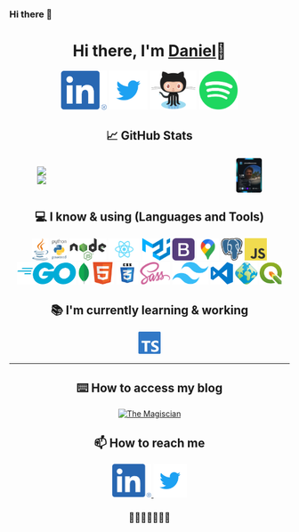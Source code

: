 ### Hi there 👋

<!--
**danieldemonceau/danieldemonceau** is a ✨ _special_ ✨ repository because its `README.md` (this file) appears on your GitHub profile.

Here are some ideas to get you started:

- 🔭 I’m currently working on ...
- 🌱 I’m currently learning ...
- 👯 I’m looking to collaborate on ...
- 🤔 I’m looking for help with ...
- 💬 Ask me about ...
- 📫 How to reach me: ...
- 😄 Pronouns: ...
- ⚡ Fun fact: ...
-->

<div align="center">
  <div align="center">
    <h1>Hi there, I'm <a href="https://danieldemonceau.github.io/">Daniel</a>👋</h1> 	   
  </div>

  <div align="center">

<a href="https://www.linkedin.com/in/danieldemonceau/"><img height="70" alt="Linkedin" height="60px" src="https://raw.githubusercontent.com/danieldemonceau/danieldemonceau/master/png/LI-In-Bug.png" ></a>
<a href="http://twitter.com/danieldemonceau"><img height="70" alt="Twitter" height="60px" src="https://raw.githubusercontent.com/danieldemonceau/danieldemonceau/master/svg/Twitter_Logo_Blue.svg" ></a>
<a href="https://github.com/danieldemonceau"><img height="70" alt="Github" height="60px" src="https://raw.githubusercontent.com/danieldemonceau/danieldemonceau/master/png/Octocat.png" ></a>
<a href="https://open.spotify.com/user/w2nqe3b6htc2hnmppm6ci1imb"><img height="70" alt="Spotify" height="60px" src="https://raw.githubusercontent.com/danieldemonceau/danieldemonceau/master/png/Spotify_Icon_RGB_Green.png" ></a>

  </div>

  <!--
  **danieldemonceau/danieldemonceau** is a ✨ _special_ ✨ repository because its `README.md` (this file) appears on your GitHub profile.

  Here are some ideas to get you started:

  - 🔭 I’m currently working on ...
  - 🌱 I’m currently learning ...
  - 👯 I’m looking to collaborate on ...
  - 🤔 I’m looking for help with ...
  - 💬 Ask me about ...
  - 📫 How to reach me: ...
  - 😄 Pronouns: ...
  - ⚡ Fun fact: ...

  -->

## 📈 GitHub Stats

<div align="center" style="display: flex; flex-direction: row; margin-left: auto; margin-right: auto; margin-top: 20px; margin-bottom: 10px; justify-content: center; gap: 2%; width: 80%;">
  <div style="display: flex; flex-direction: column; margin-top: auto; margin-bottom: auto; float: left">
    <div>
      <a href="https://github.com/anuraghazra/github-readme-stats">
        <img align="left" src="https://github-readme-stats.vercel.app/api?username=danieldemonceau&show_icons=true&include_all_commits=true&theme=dark" width="350px"/>
      </a>
    </div>
    <div>
      <a href="https://github.com/anuraghazra/github-readme-stats">
        <img align="left" src="https://github-readme-stats.vercel.app/api/top-langs/?username=danieldemonceau&layout=compact&theme=dark" />
      </a>
    </div>
  </div>
  <div style=" margin-top: auto; margin-bottom: auto; float: right">
    <a href="https://app.daily.dev/danieldemonceau">
      <img align="right" src="https://github.com/danieldemonceau/danieldemonceau/blob/master/devcard.svg" width="250" alt="Daniel's Dev Card"/>
    </a>
  </div>
</div>

  <!-- ## 📜 Certificates


  <a href="https://github.com/danieldemonceau/My-Certificates" target="_blank">
  <p float="center">
    <img  height="60px" src="https://github-readme-stats.vercel.app/api/pin/?username=danieldemonceau&repo=My-Certificates&theme=merko" />

  </p>
  </a> -->

## 💻 I know & using (Languages and Tools)

<code><img height="40" title="Java" height="60px" src="https://raw.githubusercontent.com/danieldemonceau/danieldemonceau/master/svg/java-seeklogo.com.svg"></code>
<code><img height="40" title="Python" height="60px" src="https://raw.githubusercontent.com/danieldemonceau/danieldemonceau/master/svg/python-powered-h.svg"></code>
<code><img height="40" title="NodeJS" height="60px" src="https://raw.githubusercontent.com/danieldemonceau/danieldemonceau/master/svg/Nodejs_logo.svg"></code>
<code><img height="40" title="React" height="60px" src="https://raw.githubusercontent.com/danieldemonceau/danieldemonceau/master/svg/React-icon.svg"></code>
<code><img height="40" title="Material UI" height="60px" src="https://raw.githubusercontent.com/danieldemonceau/danieldemonceau/master/svg/logo_raw.svg"></code>
<code><img height="40" title="Bootstrap" height="60px" src="https://raw.githubusercontent.com/danieldemonceau/danieldemonceau/master/svg/Bootstrap_logo.svg"></code>
<code><img height="40" title="Google Maps API" height="60px" src="https://raw.githubusercontent.com/danieldemonceau/danieldemonceau/master/png/googlemaps.png"></code>
<code><img height="40" title="PostgreSQL" height="60px" src="https://raw.githubusercontent.com/danieldemonceau/danieldemonceau/master/svg/PostgreSQL_logo.3colors.svg"></code>
<code><img height="40" title="JavaScript" height="60px" src="https://raw.githubusercontent.com/danieldemonceau/danieldemonceau/master/png/64px-JavaScript-logo.png"></code>
<code><img height="40" title="GO" height="60px" src="https://raw.githubusercontent.com/danieldemonceau/danieldemonceau/master/svg/go-logo-blue.svg"></code>
<code><img height="40" title="Mongo" height="60px" src="https://raw.githubusercontent.com/danieldemonceau/danieldemonceau/master/svg/MongoDB_Leaf_FullColor_RGB.svg"></code>
<code><img height="40" title="HTML5" height="60px" src="https://raw.githubusercontent.com/danieldemonceau/danieldemonceau/master/svg/HTML5_Badge.svg"></code>
<code><img height="40" title="CSS" height="60px" src="https://raw.githubusercontent.com/danieldemonceau/danieldemonceau/master/svg/css3.svg"></code>
<code><img height="40" title="SCSS" height="60px" src="https://raw.githubusercontent.com/danieldemonceau/danieldemonceau/master/svg/sass-1.svg"></code>
<code><img height="40" title="tailwindcss" height="60px" src="https://raw.githubusercontent.com/danieldemonceau/danieldemonceau/master/svg/tailwind-css.svg"></code>
<code><img height="40" title="Visual Studio " height="60px" src="https://raw.githubusercontent.com/danieldemonceau/danieldemonceau/master/svg/visual-studio-code.svg"></code>
<code><img height="40" title="Geoserver" height="60px" src="https://raw.githubusercontent.com/danieldemonceau/danieldemonceau/master/png/GeoServer_MARK.png"></code>
<code><img height="40" title="QGIS" height="60px" src="https://raw.githubusercontent.com/danieldemonceau/danieldemonceau/master/svg/qgis-icon32.svg"></code>

## 📚 I'm currently learning & working

<code><img height="40" title="Typescript" height="60px" src="https://raw.githubusercontent.com/danieldemonceau/danieldemonceau/master/svg/ts-logo-128.svg"></code>

  <hr>

## ⌨️ How to access my blog

<a href="http://themagiscian.com/" target="_blank"> <img border="0" alt="The Magiscian" height="60px" src="http://themagiscian.com/wp-content/uploads/2016/07/twitter_trans.png" > </a>

## 📫 How to reach me

<a href="https://www.linkedin.com/in/danieldemonceau/" target="_blank"> <img border="0" alt="Linkedin" height="60px" src="https://raw.githubusercontent.com/danieldemonceau/danieldemonceau/master/png/LI-In-Bug.png"> </a>
<a href="http://twitter.com/danieldemonceau" target="_blank"> <img border="0" alt="Twitter" height="60px" src="https://raw.githubusercontent.com/danieldemonceau/danieldemonceau/master/svg/Twitter_Logo_Blue.svg"></a>

  <div align="center">
    <h3>🌚🌘🌗🌝🌓🌒🌚</h3>
  </div>
</div>
